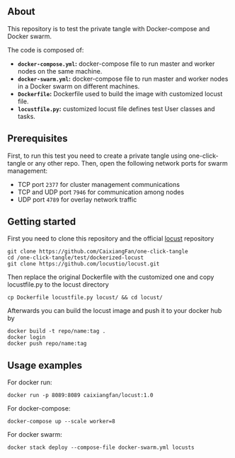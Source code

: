 ## About

This repository is to test the private tangle with Docker-compose and Docker swarm.

The code is composed of:

- **`docker-compose.yml`:** docker-compose file to run master and worker nodes on the same machine. 
- **`docker-swarm.yml`:** docker-compose file to run master and worker nodes in a Docker swarm on different machines.
- **`Dockerfile`:** Dockerfile used to build the image with customized locust file.
- **`locustfile.py`:** customized locust file defines test User classes and tasks.


## Prerequisites
First, to run this test you need to create a private tangle using one-click-tangle or any other repo.
Then, open the following network ports for swarm management:

- TCP port `2377` for cluster management communications
- TCP and UDP port `7946` for communication among nodes
- UDP port `4789` for overlay network traffic

## Getting started

First you need to clone this repository and the official [locust](https://github.com/locustio/locust.git) repository

```
git clone https://github.com/CaixiangFan/one-click-tangle
cd /one-click-tangle/test/dockerized-locust
git clone https://github.com/locustio/locust.git
```

Then replace the original Dockerfile with the customized one and copy locustfile.py to the locust directory

```
cp Dockerfile locustfile.py locust/ && cd locust/
```

Afterwards you can build the locust image and push it to your docker hub by

```
docker build -t repo/name:tag .
docker login
docker push repo/name:tag
```

## Usage examples

For docker run:

    docker run -p 8089:8089 caixiangfan/locust:1.0

For docker-compose:

    docker-compose up --scale worker=8

For docker swarm:

    docker stack deploy --compose-file docker-swarm.yml locusts

